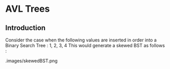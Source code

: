 # AVL Trees

## Introduction

Consider the case when the following values are inserted in order into a Binary Search Tree : 1, 2, 3, 4
This would generate a skewed BST as follows :

.images/skewedBST.png

